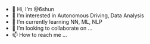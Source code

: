 - 👋 Hi, I’m @6shun
- 👀 I’m interested in Autonomous Driving, Data Analysis
- 🌱 I’m currently learning NN, ML, NLP
- 💞️ I’m looking to collaborate on ...
- 📫 How to reach me ...

<!---
6shun/6shun is a ✨ special ✨ repository because its `README.md` (this file) appears on your GitHub profile.
You can click the Preview link to take a look at your changes.
--->

